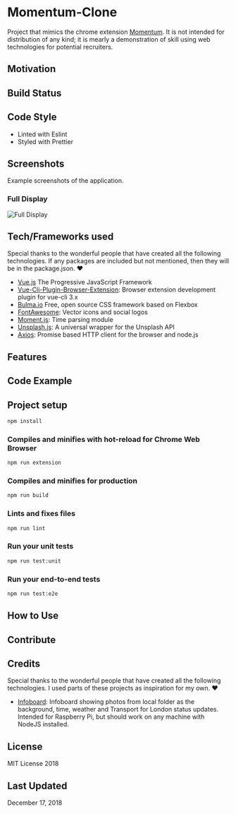 # Momentum-Clone

Project that mimics the chrome extension [Momentum](https://momentumdash.com/). It is not intended for distribution of any kind; it is mearly a demonstration of skill using web technologies for potential recruiters.

## Motivation

## Build Status

## Code Style

- Linted with Eslint
- Styled with Prettier

## Screenshots

Example screenshots of the application.

### Full Display

![Full Display](https://github.com/ScotteRoberts/markdown-here/raw/master/screenshots/FullDisplay.png)

## Tech/Frameworks used

Special thanks to the wonderful people that have created all the following technologies. If any packages are included but not mentioned, then they will be in the package.json. :heart:

- [Vue.js](https://vuejs.org/) The Progressive JavaScript Framework
- [Vue-Cli-Plugin-Browser-Extension](https://www.npmjs.com/package/vue-cli-plugin-browser-extension): Browser extension development plugin for vue-cli 3.x
- [Bulma.io](https://bulma.io) Free, open source CSS framework based on Flexbox
- [FontAwesome](https://fontawesome.com/): Vector icons and social logos
- [Moment.js](https://momentjs.com/): Time parsing module
- [Unsplash.js](https://www.npmjs.com/package/unsplash-js): A universal wrapper for the Unsplash API
- [Axios](https://github.com/axios/axios): Promise based HTTP client for the browser and node.js

## Features

## Code Example

## Project setup

```bash
npm install
```

### Compiles and minifies with hot-reload for Chrome Web Browser

```bash
npm run extension
```

### Compiles and minifies for production

```bash
npm run build
```

### Lints and fixes files

```bash
npm run lint
```

### Run your unit tests

```bash
npm run test:unit
```

### Run your end-to-end tests

```bash
npm run test:e2e
```

## How to Use

## Contribute

## Credits

Special thanks to the wonderful people that have created all the following technologies. I used parts of these projects as inspiration for my own. :heart:

- [Infoboard](https://github.com/SixBytesUnder/infoboard/blob/master/.env.example): Infoboard showing photos from local folder as the background, time, weather and Transport for London status updates. Intended for Raspberry Pi, but should work on any machine with NodeJS installed.

## License

MIT License 2018

## Last Updated

December 17, 2018
